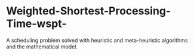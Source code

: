 # Weighted-Shortest-Processing-Time-wspt-
A scheduling problem solved with heuristic and meta-heuristic algorithms and the mathematical model.
